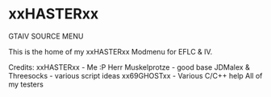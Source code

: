 xxHASTERxx
==========

GTAIV SOURCE MENU


This is the home of my xxHASTERxx Modmenu for EFLC & IV.

Credits:
xxHASTERxx - Me :P
Herr Muskelprotze - good base
JDMalex & Threesocks - various script ideas
xx69GHOSTxx - Various C/C++ help
All of my testers 

